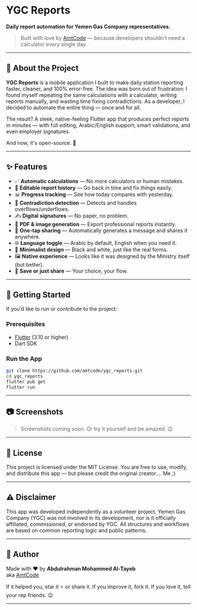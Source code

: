 # YGC Reports

**Daily report automation for Yemen Gas Company representatives.**

> Built with love by [AmtCode](https://amtcode.com) — because developers shouldn't need a calculator every single day.

---

## 📖 About the Project

**YGC Reports** is a mobile application I built to make daily station reporting faster, cleaner, and 100% error-free. The idea was born out of frustration: I found myself repeating the same calculations with a calculator, writing reports manually, and wasting time fixing contradictions. As a developer, I decided to automate the entire thing — once and for all.

The result? A sleek, native-feeling Flutter app that produces perfect reports in minutes — with full editing, Arabic/English support, smart validations, and even employer signatures.

And now, it's open-source. 🎉

---

## ✨ Features

- ✅ **Automatic calculations** — No more calculators or human mistakes.
- 📝 **Editable report history** — Go back in time and fix things easily.
- 📊 **Progress tracking** — See how today compares with yesterday.
- 🧠 **Contradiction detection** — Detects and handles overflows/underflows.
- ✍️ **Digital signatures** — No paper, no problem.
- 🧾 **PDF & image generation** — Export professional reports instantly.
- 💬 **One-tap sharing** — Automatically generates a message and shares it anywhere.
- 🌐 **Language toggle** — Arabic by default, English when you need it.
- 🎨 **Minimalist design** — Black and white, just like the real forms.
- 🖼️ **Native experience** — Looks like it was designed by the Ministry itself (but better).
- 💾 **Save or just share** — Your choice, your flow.

---

## 🚀 Getting Started

If you’d like to run or contribute to the project:

### Prerequisites
- [Flutter](https://flutter.dev/docs/get-started/install) (3.10 or higher)
- Dart SDK

### Run the App
```bash
git clone https://github.com/amtcode/ygc_reports.git
cd ygc_reports
flutter pub get
flutter run
```

---

## 📷 Screenshots

> Screenshots coming soon. Or try it yourself and be amazed. 😉

---

## 📜 License

This project is licensed under the MIT License.
You are free to use, modify, and distribute this app — but please credit the original creator.... Me ;)

---

## ⚠️ Disclaimer

This app was developed independently as a volunteer project. Yemen Gas Company (YGC) was not involved in its development, nor is it officially affiliated, commissioned, or endorsed by YGC. All structures and workflows are based on common reporting logic and public patterns.

---

## 🙌 Author

Made with ❤️ by **Abdulrahman Mohammed Al-Tayeb**  
aka [AmtCode](https://amtcode.com)

If it helped you, star it ⭐ or share it. If you improve it, fork it. If you love it, tell your rep friends. 😉

---

